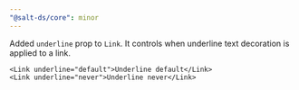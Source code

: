 ```yaml
---
"@salt-ds/core": minor
---
```


Added `underline` prop to `Link`. It controls when underline text decoration is applied to a link.

```
<Link underline="default">Underline default</Link>
<Link underline="never">Underline never</Link>
```
